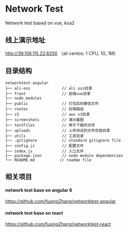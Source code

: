# Network Test
Network test based on vue, koa2

## 线上演示地址  
http://39.108.115.22:8200  （ali centos: 1 CPU, 1G, 1M）

## 目录结构  
```  
networktest-angular
├── ali-oss              // ali oss目录
├── front                // 前端vue目录
├── node_modules         
├── public               // 打包后的静态文件
├── routes               // 后端路由
├── s3                   // aws s3目录
├── screenshots          // 演示截图
├── testFiles            // 用于下载的文件
├── uploads              // 上传测试的文件存放目录
├── utils                // 工具目录
├── .gitignore           // standard gitignore file
├── config.js            // 配置文件
├── index.js             // 入口文件
├── package.json         // node module dependencies
└── README.md           // readme file
```  

## 相关项目  
#### network test base on angular 6  
https://github.com/fuxingZhang/networktest-angular  

#### network test base on react  
https://github.com/fuxingZhang/networktest-react  
